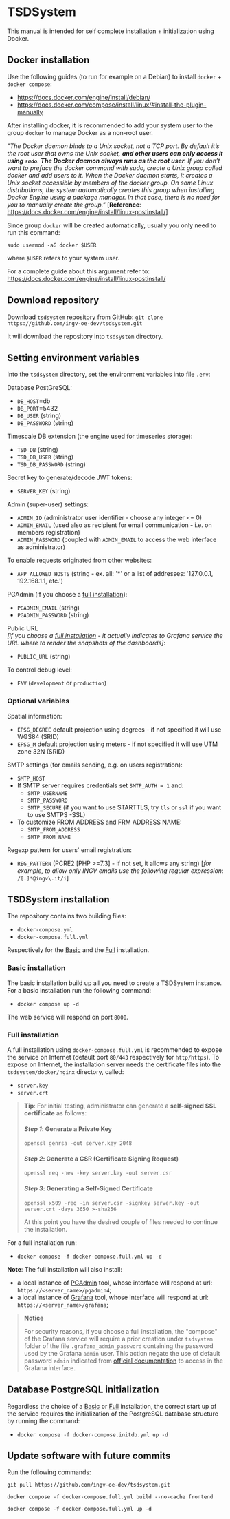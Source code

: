 # TSDSystem

This manual is intended for self complete installation + initialization using Docker.

## Docker installation

Use the following guides (to run for example on a Debian) to install `docker` + `docker compose`:
- https://docs.docker.com/engine/install/debian/
- https://docs.docker.com/compose/install/linux/#install-the-plugin-manually

After installing docker, it is recommended to add your system user to the group `docker` to manage Docker as a non-root user.

*"The Docker daemon binds to a Unix socket, not a TCP port. By default it’s the root user that owns the Unix socket, **and other users can only access it using `sudo`**. **The Docker daemon always runs as the root user**. If you don’t want to preface the docker command with sudo, create a Unix group called docker and add users to it. When the Docker daemon starts, it creates a Unix socket accessible by members of the docker group. On some Linux distributions, the system automatically creates this group when installing Docker Engine using a package manager. In that case, there is no need for you to manually create the group."* [**Reference**: https://docs.docker.com/engine/install/linux-postinstall/]


Since group `docker` will be created automatically, usually you only need to run this command:
```shell
sudo usermod -aG docker $USER
```
where `$USER` refers to your system user.

For a complete guide about this argument refer to: https://docs.docker.com/engine/install/linux-postinstall/

## Download repository
Download `tsdsystem` repository from GitHub: `git clone https://github.com/ingv-oe-dev/tsdsystem.git`

It will download the repository into `tsdsystem` directory.

## Setting environment variables

Into the `tsdsystem` directory, set the environment variables into file `.env`:

Database PostGreSQL:
- `DB_HOST`=db
- `DB_PORT`=5432
- `DB_USER` (string)
- `DB_PASSWORD` (string)

Timescale DB extension (the engine used for timeseries storage):
- `TSD_DB` (string)
- `TSD_DB_USER` (string)
- `TSD_DB_PASSWORD` (string)

Secret key to generate/decode JWT tokens:
- `SERVER_KEY` (string)
  
Admin (super-user) settings:
- `ADMIN_ID` (administrator user identifier - choose any integer <= 0)
- `ADMIN_EMAIL` (used also as recipient for email communication - i.e. on members registration)
- `ADMIN_PASSWORD` (coupled with `ADMIN_EMAIL` to access the web interface as administrator)

To enable requests originated from other websites:
- `APP_ALLOWED_HOSTS` (string - ex. all: '*' or a list of addresses: '127.0.0.1, 192.168.1.1, etc.')

PGAdmin (if you choose a [full installation](#full-installation-notes)):
- `PGADMIN_EMAIL` (string)
- `PGADMIN_PASSWORD` (string)

Public URL  
*[if you choose a [full installation](#full-installation-notes) - it actually indicates to Grafana service the URL where to render the snapshots of the dashboards]*:
- `PUBLIC_URL` (string)

To control debug level:
- `ENV` (`development` or `production`)

### Optional variables

Spatial information:
- `EPSG_DEGREE` default projection using degrees - if not specified it will use WGS84 (SRID)
- `EPSG_M` default projection using meters - if not specified it will use UTM zone 32N (SRID)

SMTP settings (for emails sending, e.g. on users registration):
- `SMTP_HOST`
- If SMTP server requires credentials set `SMTP_AUTH = 1` and:
  - `SMTP_USERNAME`
  - `SMTP_PASSWORD`
  - `SMTP_SECURE` (if you want to use STARTTLS, try `tls` or `ssl` if you want to use SMTPS -SSL)
- To customize FROM ADDRESS and FRM ADDRESS NAME:
  - `SMTP_FROM_ADDRESS`
  - `SMTP_FROM_NAME`

Regexp pattern for users' email registration:
- `REG_PATTERN` (PCRE2 [PHP >=7.3] - if not set, it allows any string) [*for example, to allow only INGV emails use the following regular expression*: `/[.]*@ingv\.it/i`]


## TSDSystem installation

The repository contains two building files:
- `docker-compose.yml`
- `docker-compose.full.yml`

Respectively for the [Basic](#basic) and the [Full](#full) installation.


### Basic installation
The basic installation build up all you need to create a TSDSystem instance. For a basic installation run the following command:
- `docker compose up -d`

The web service will respond on port `8000`.

### Full installation

A full installation using `docker-compose.full.yml` is recommended to expose the service on Internet (default port `80/443` respectively for `http/https`). To expose on Internet, the installation server needs the certificate files into the `tsdsystem/docker/nginx` directory, called:
- `server.key`
- `server.crt`
>**Tip**: For initial testing, administrator can generate a **self-signed SSL certificate** as follows:
>#### *Step 1*: Generate a Private Key
>```shell
>openssl genrsa -out server.key 2048
>```
>#### *Step 2*: Generate a CSR (Certificate Signing Request)
>```shell
>openssl req -new -key server.key -out server.csr
>```
>#### *Step 3*: Generating a Self-Signed Certificate
>```shell
>openssl x509 -req -in server.csr -signkey server.key -out server.crt -days 3650 >-sha256
>```
>At this point you have the desired couple of files needed to continue the installation.

For a full installation run:
- `docker compose -f docker-compose.full.yml up -d`

**Note**: The full installation will also install:
- a local instance of [PGAdmin](https://www.pgadmin.org/) tool, whose interface will respond at url: `https://<server_name>/pgadmin4`;
- a local instance of [Grafana](https://grafana.com/) tool, whose interface will respond at url: `https://<server_name>/grafana`;

>**Notice**
>  
> For security reasons, if you choose a full installation, the 
"compose" of the Grafana service will require a prior creation under `tsdsystem` folder of the file `.grafana_admin_password` containing the password used by the Grafana `admin` user. This action negate the use of default password `admin` indicated from [official documentation](https://grafana.com/docs/grafana/latest/setup-grafana/sign-in-to-grafana/) to access in the Grafana interface.
>

## Database PostgreSQL initialization

Regardless the choice of a [Basic](#basic) or [Full](#full) installation, the correct start up of the service requires the initialization of the PostgreSQL database structure by running the command:
- `docker compose -f docker-compose.initdb.yml up -d`

## Update software with future commits
Run the following commands:
```
git pull https://github.com/ingv-oe-dev/tsdsystem.git

docker compose -f docker-compose.full.yml build --no-cache frontend

docker compose -f docker-compose.full.yml up -d
```